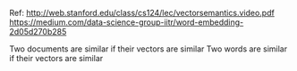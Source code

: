 Ref:
http://web.stanford.edu/class/cs124/lec/vectorsemantics.video.pdf
https://medium.com/data-science-group-iitr/word-embedding-2d05d270b285

Two documents are similar if their vectors are similar
Two words are similar if their vectors are similar
